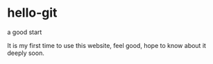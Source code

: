# hello-git
a good start

It is my first time to use this website, feel good, hope to know about it deeply soon.
